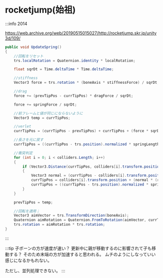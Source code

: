 # rocketjump(始祖)

:::info 2014

https://web.archive.org/web/20190515015027/http://rocketjump.skr.jp/unity3d/109/

```cs
public void UpdateSpring()
{
	//回転をリセット
	trs.localRotation = Quaternion.identity * localRotation;

	float sqrDt = Time.deltaTime * Time.deltaTime;

	//stiffness
	Vector3 force = trs.rotation * (boneAxis * stiffnessForce) / sqrDt;

	//drag
	force += (prevTipPos - currTipPos) * dragForce / sqrDt;

	force += springForce / sqrDt;

	//前フレームと値が同じにならないように
	Vector3 temp = currTipPos;

	//verlet
	currTipPos = (currTipPos - prevTipPos) + currTipPos + (force * sqrDt); // 👈

	//長さを元に戻す
	currTipPos = ((currTipPos - trs.position).normalized * springLength) + trs.position;

	//衝突判定
	for (int i = 0; i < colliders.Length; i++)
	{
		if (Vector3.Distance(currTipPos, colliders[i].transform.position) <= (radius + colliders[i].radius))
		{
			Vector3 normal = (currTipPos - colliders[i].transform.position).normalized;
			currTipPos = colliders[i].transform.position + (normal * (radius + colliders[i].radius));
			currTipPos = ((currTipPos - trs.position).normalized * springLength) + trs.position;
		}
	}

	prevTipPos = temp;

	//回転を適用；
	Vector3 aimVector = trs.TransformDirection(boneAxis);
	Quaternion aimRotation = Quaternion.FromToRotation(aimVector, currTipPos - trs.position);
	trs.rotation = aimRotation * trs.rotation;
}
```

:::

:::tip 子ボーンの方が速度が速い？
更新中に親が移動するのに影響されて子も移動する？
そのため末端の方が加速すると思われる。
ムチのようにしなっていい感じになるかもれない。

ただし、並列処理できない。
:::
